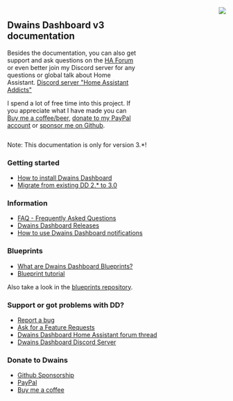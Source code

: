 <div class="row" style="display: grid; grid-template-columns: 60% 40%;">
  <div class="column">
  <h2>Dwains Dashboard v3 documentation</h2>
  <p>Besides the documentation, you can also get support and ask questions on the <a href="https://community.home-assistant.io/t/dwains-theme-released-an-auto-generating-lovelace-ui-theme/168593?u=dwains">HA Forum</a> or even better join my Discord server for any questions or global talk about Home Assistant. <a href="https://discord.gg/7yt64uX">Discord server "Home Assistant Addicts"</a></p>
  <p>
  I spend a lot of free time into this project. If you appreciate what I have made you can <a href="https://www.buymeacoffee.com/FAkYvrx" target="_blank">Buy me a coffee/beer</a>, <a href="https://www.paypal.me/dwainscheeren" target="_blank">donate to my PayPal account</a> or <a href="https://github.com/sponsors/dwainscheeren">sponsor me on Github</a>.
  </p>
  </div>
  <div class="column" style="text-align: right;">
   <img src="../images/preview1.jpg">
  </div>
</div>

Note: This documentation is only for version 3.*!

### Getting started
* [How to install Dwains Dashboard](information/installation.md)
* [Migrate from existing DD 2.* to 3.0](information/migrate-v2-to-v3.md)

### Information
* [FAQ - Frequently Asked Questions](information/faq.md)
* [Dwains Dashboard Releases](https://github.com/dwainscheeren/dwains-lovelace-dashboard/releases)
* [How to use Dwains Dashboard notifications](information/notifications.md)

### Blueprints
* [What are Dwains Dashboard Blueprints?](blueprint/what-are-blueprints.md)
* [Blueprint tutorial](blueprint/tutorial.md)

Also take a look in the [blueprints repository](https://github.com/dwainscheeren/dwains-dashboard-blueprints).

### Support or got problems with DD?
* [Report a bug](https://github.com/dwainscheeren/dwains-lovelace-dashboard/issues)
* [Ask for a Feature Requests](https://github.com/dwainscheeren/dwains-lovelace-dashboard/discussions)
* [Dwains Dashboard Home Assistant forum thread](https://community.home-assistant.io/t/dwains-theme-an-auto-generating-lovelace-ui-theme/168593?u=dwains)
* [Dwains Dashboard Discord Server](https://discord.gg/7yt64uX)

### Donate to Dwains
* [Github Sponsorship](https://github.com/sponsors/dwainscheeren)
* [PayPal](https://www.paypal.me/dwainscheeren)
* [Buy me a coffee](https://www.buymeacoffee.com/FAkYvrx)
